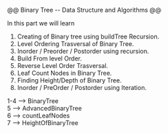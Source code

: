 @@ Binary Tree -- Data Structure and Algorithms @@

In this part we will learn 
1. Creating of Binary tree using buildTree Recursion.
2. Level Ordering Trasversal of Binary Tree.
3. Inorder / Preorder / Postorder using recursion.
4. Build From level Order.
5. Reverse Level Order Trasversal.
6. Leaf Count Nodes in Binary Tree.
7. Finding Height/Depth of Binary Tree.
8. Inorder / PreOrder / Postorder using Iteration.


1-4 --> BinaryTree  <br>
5 -->   AdvancedBinaryTree  <br>
6 -->   countLeafNodes  <br>
7 -->   HeightOfBinaryTree <br>
  
